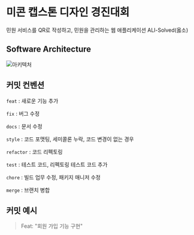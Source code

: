 # 미콘 캡스톤 디자인 경진대회
민원 서비스를 QR로 작성하고, 민원을 관리하는 웹 애플리케이션 ALl-Solved(옳소)

## Software Architecture
![아키텍처](https://user-images.githubusercontent.com/74559561/229963945-ef923357-aace-4f59-8078-109561631db4.png)


## 커밋 컨벤션
`feat` : 새로운 기능 추가

`fix` : 버그 수정

`docs` : 문서 수정

`style` : 코드 포맷팅, 세미콜론 누락, 코드 변경이 없는 경우

`refactor` : 코드 리펙토링

`test` : 테스트 코드, 리펙토링 테스트 코드 추가

`chore` : 빌드 업무 수정, 패키지 매니저 수정

`merge` : 브랜치 병합


## 커밋 예시
> Feat: "회원 가입 기능 구현"
